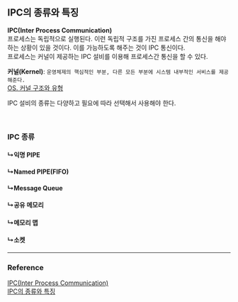 ## IPC의 종류와 특징
**IPC(Inter Process Communication)**  
프로세스는 독립적으로 실행된다. 이런 독립적 구조를 가진 프로세스 간의 통신을 해야하는 상황이 있을 것이다. 이를 가능하도록 해주는 것이 IPC 통신이다.  
프로세스는 커널이 제공하는 IPC 설비를 이용해 프로세스간 통신을 할 수 있다.

**커널(Kernel)**: `운영체제의 핵심적인 부분, 다른 모든 부분에 시스템 내부적인 서비스를 제공해준다.`  
[OS. 커널 구조와 유형](OS.%20커널%20구조와%20유형.md)  

IPC 설비의 종류는 다양하고 필요에 따라 선택해서 사용해야 한다.

<br>

### IPC 종류


#### ↳익명 PIPE

#### ↳Named PIPE(FIFO)

#### ↳Message Queue

#### ↳공유 메모리

#### ↳메모리 맵

#### ↳소켓


---

### Reference

[IPC(Inter Process Communication)](https://github.com/gyoogle/tech-interview-for-developer/blob/master/Computer%20Science/Operating%20System/IPC(Inter%20Process%20Communication).md)  
[IPC의 종류와 특징](https://jwprogramming.tistory.com/54)  
